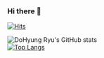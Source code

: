 ### Hi there 👋

<!--
**DoHyungRyu/DoHyungRyu** is a ✨ _special_ ✨ repository because its `README.md` (this file) appears on your GitHub profile.

Here are some ideas to get you started:
- Blockchain
- 🔭 I’m currently working on ...
- 🌱 I’m currently learning ...
- 👯 I’m looking to collaborate on ...
- 🤔 I’m looking for help with ...
- 💬 Ask me about ...
- 📫 How to reach me: ...
- 😄 Pronouns: ...
- ⚡ Fun fact: ...
-->


[![Hits](https://hits.sh/github.com/Rehgud.svg?style=for-the-badge&color=d7f6cb&labelColor=ffffff)](https://hits.sh/github.com/Rehgud/)

![DoHyung Ryu's GitHub stats](https://github-readme-stats.vercel.app/api?username=Rehgud&show_icons=true&theme=Lighthighcontrast)   
[![Top Langs](https://github-readme-stats.vercel.app/api/top-langs/?username=Rehgud)](https://github.com/Rehgud/github-readme-stats)

